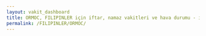 ```yaml
---
layout: vakit_dashboard
title: ORMOC, FILIPINLER için iftar, namaz vakitleri ve hava durumu - ilçe/eyalet seç
permalink: /FILIPINLER/ORMOC/
---
```


<script type="text/javascript">
  var GLOBAL_COUNTRY = 'FILIPINLER';
  var GLOBAL_CITY = 'ORMOC';
  var GLOBAL_STATE = '';
  var lat = 72;
  var lon = 21;
</script>
